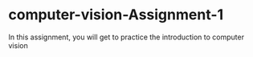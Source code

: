 # computer-vision-Assignment-1
In this assignment, you will get to practice the introduction to computer vision
